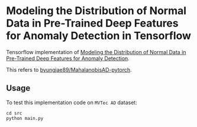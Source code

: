 # Modeling the Distribution of Normal Data in Pre-Trained Deep Features for Anomaly Detection in Tensorflow

Tensorflow implementation of [Modeling the Distribution of Normal Data in Pre-Trained Deep Features for Anomaly Detection](https://arxiv.org/abs/2005.14140).  

This refers to [byungjae89/MahalanobisAD-pytorch](https://github.com/byungjae89/MahalanobisAD-pytorch).

## Usage

To test this implementation code on `MVTec AD` dataset:
```
cd src
python main.py
```
